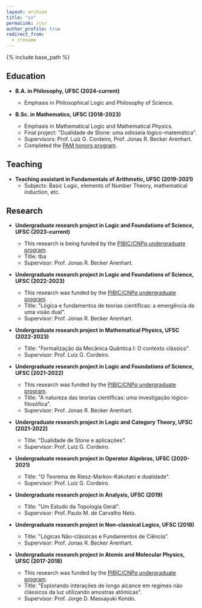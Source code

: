 ```yaml
---
layout: archive
title: "cv"
permalink: /cv/
author_profile: true
redirect_from:
  - /resume
---
```


{% include base_path %}

## Education

* **B.A. in Philosophy, UFSC (2024-current)**
  * Emphasis in Philosophical Logic and Philosophy of Science.

* **B.Sc. in Mathematics, UFSC (2018-2023)**
  * Emphasis in Mathematical Logic and Mathematical Physics.
  * Final project: "Dualidade de Stone: uma odisseia lógico-matemática".
  * Supervisors: Prof. Luiz G. Cordeiro, Prof. Jonas R. Becker Arenhart.
  * Completed the [PAM honors program](http://pam.mtm.ufsc.br/).

## Teaching

* **Teaching assistant in Fundamentals of Arithmetic, UFSC (2019-2021)**
  * Subjects: Basic Logic, elements of Number Theory, mathematical induction, etc. 

## Research

* **Undergraduate research project in Logic and Foundations of Science, UFSC (2023-current)**
  * This research is being funded by the [PIBIC/CNPq undergraduate program](http://pibic.propesq.ufsc.br/).
  * Title: tba
  * Supervisor: Prof. Jonas R. Becker Arenhart.

* **Undergraduate research project in Logic and Foundations of Science, UFSC (2022-2023)**
  * This research was funded by the [PIBIC/CNPq undergraduate program](http://pibic.propesq.ufsc.br/).
  * Title: "Lógica e fundamentos de teorias científicas: a emergência de uma visão dual".
  * Supervisor: Prof. Jonas R. Becker Arenhart.

* **Undergraduate research project in Mathematical Physics, UFSC (2022-2023)**
  * Title: "Formalização da Mecânica Quântica I: O contexto clássico". 
  * Supervisor: Prof. Luiz G. Cordeiro.

* **Undergraduate research project in Logic and Foundations of Science, UFSC (2021-2022)**
  * This research was funded by the [PIBIC/CNPq undergraduate program](http://pibic.propesq.ufsc.br/).
  * Title: "A natureza das teorias científicas: uma investigação lógico-filosófica". 
  * Supervisor: Prof. Jonas R. Becker Arenhart.

* **Undergraduate research project in Logic and Category Theory, UFSC (2021-2022)**
  * Title: "Dualidade de Stone e aplicações". 
  * Supervisor: Prof. Luiz G. Cordeiro. 

* **Undergraduate research project in Operator Algebras, UFSC (2020-2021)** 
  * Title: "O Teorema de Riesz-Markov-Kakutani e dualidade". 
  * Supervisor: Prof. Luiz G. Cordeiro. 

* **Undergraduate research project in Analysis, UFSC (2019)** 
  * Title: "Um Estudo da Topologia Geral". 
  * Supervisor: Prof. Paulo M. de Carvalho Neto.

* **Undergraduate research project in Non-classical Logics, UFSC (2018)** 
  * Title: "Lógicas Não-clássicas e Fundamentos de Ciência".
  * Supervisor: Prof. Jonas R. Becker Arenhart.
 
* **Undergraduate research project in Atomic and Molecular Physics, UFSC (2017-2018)**
  * This research was funded by the [PIBIC/CNPq undergraduate program](http://pibic.propesq.ufsc.br/). 
  * Title: "Explorando interações de longo alcance em regimes não clássicos da luz utilizando amostras atômicas".
  * Supervisor: Prof. Jorge D. Massayuki Kondo.
